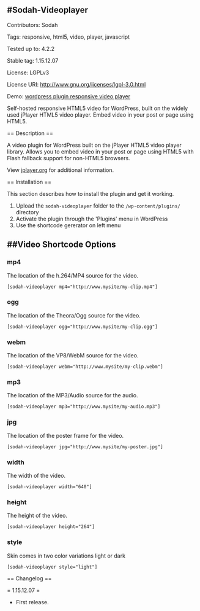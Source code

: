#Sodah-Videoplayer
-------------------------
Contributors: Sodah

Tags: responsive, html5, video, player, javascript

Tested up to: 4.2.2

Stable tag: 1.15.12.07

License: LGPLv3

License URI: http://www.gnu.org/licenses/lgpl-3.0.html

Demo: [wordpress plugin responsive video player](http://www.sodah.de/wordpress-plugin-responsive-video-player/)

Self-hosted responsive HTML5 video for WordPress, built on the widely used jPlayer HTML5 video player. Embed video in your post or page using HTML5.

== Description ==

A video plugin for WordPress built on the jPlayer HTML5 video player library. Allows you to embed video in your post or page using HTML5 with Flash fallback support for non-HTML5 browsers.

View [jplayer.org](http://jplayer.org) for additional information.

== Installation ==

This section describes how to install the plugin and get it working.

1. Upload the `sodah-videoplayer` folder to the `/wp-content/plugins/` directory
2. Activate the plugin through the 'Plugins' menu in WordPress
3. Use the shortcode gererator on left menu

##Video Shortcode Options
-------------------------

### mp4
The location of the h.264/MP4 source for the video.
    
    [sodah-videoplayer mp4="http://www.mysite/my-clip.mp4"]

### ogg
The location of the Theora/Ogg source for the video.

    [sodah-videoplayer ogg="http://www.mysite/my-clip.ogg"]

### webm
The location of the VP8/WebM source for the video.

    [sodah-videoplayer webm="http://www.mysite/my-clip.webm"]
    
### mp3
The location of the MP3/Audio source for the audio.

    [sodah-videoplayer mp3="http://www.mysite/my-audio.mp3"]

### jpg
The location of the poster frame for the video.

    [sodah-videoplayer jpg="http://www.mysite/my-poster.jpg"]

### width
The width of the video.

    [sodah-videoplayer width="640"]

### height
The height of the video.

    [sodah-videoplayer height="264"]

### style
Skin comes in two color variations light or dark

    [sodah-videoplayer style="light"]


== Changelog ==

= 1.15.12.07 =

* First release.
